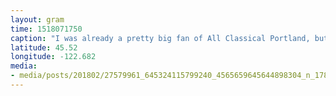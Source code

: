 ```yaml
---
layout: gram
time: 1518071750
caption: "I was already a pretty big fan of All Classical Portland, but their kickass truck really sealed the deal. 💪🏼"
latitude: 45.52
longitude: -122.682
media:
- media/posts/201802/27579961_645324115799240_4565659645644898304_n_17899070872138743.jpg
---
```

